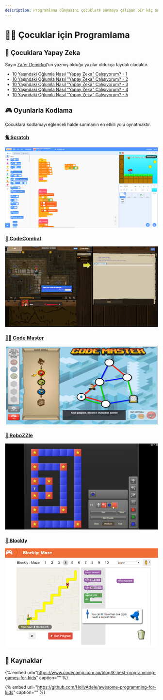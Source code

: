 ```yaml
---
description: Programlama dünyasını çocuklara sunmaya çalışan bir kaç sanatçı
---
```


# 👨‍💻 Çocuklar için Programlama

## 🧠 Çocuklara Yapay Zeka

Sayın [Zafer Demirkol](https://tr.linkedin.com/in/zaferdemirkol?trk=public-post_share-update_actor-text)'un yazmış olduğu yazılar oldukça faydalı olacaktır.

* [10 Yaşındaki Oğlumla Nasıl "Yapay Zeka" Çalışıyorum? - 1](https://www.linkedin.com/pulse/10-ya%C5%9F%C4%B1ndaki-o%C4%9Flumla-nas%C4%B1l-yapay-zeka-%C3%A7al%C4%B1%C5%9F%C4%B1yorum-1-zafer-demirkol/)
* [10 Yaşındaki Oğlumla Nasıl "Yapay Zeka" Çalışıyorum? - 2](https://www.linkedin.com/pulse/10-ya%C5%9F%C4%B1ndaki-o%C4%9Flumla-nas%C4%B1l-yapay-zeka-%C3%A7al%C4%B1%C5%9F%C4%B1yorum-2-zafer-demirkol/)
* [10 Yaşındaki Oğlumla Nasıl "Yapay Zeka" Çalışıyorum? - 3](https://www.linkedin.com/pulse/10-ya%C5%9F%C4%B1ndaki-o%C4%9Flumla-nas%C4%B1l-yapay-zeka-%C3%A7al%C4%B1%C5%9F%C4%B1yorum-3-zafer-demirkol/)
* [10 Yaşındaki Oğlumla Nasıl "Yapay Zeka" Çalışıyorum? - 4](https://www.linkedin.com/pulse/10-ya%C5%9F%C4%B1ndaki-o%C4%9Flumla-nas%C4%B1l-yapay-zeka-%C3%A7al%C4%B1%C5%9F%C4%B1yorum-4-zafer-demirkol/)
* [10 Yaşındaki Oğlumla Nasıl "Yapay Zeka" Çalışıyorum? - 5](https://www.linkedin.com/pulse/10-ya%C5%9F%C4%B1ndaki-o%C4%9Flumla-nas%C4%B1l-yapay-zeka-%C3%A7al%C4%B1%C5%9F%C4%B1yorum-5-zafer-demirkol/)

## 🎮 Oyunlarla Kodlama

Çocuklara kodlamayı eğlenceli halde sunmanın en etkili yolu oynatmaktır.

### [🐈 Scratch](https://scratch.mit.edu/)

![](../.gitbook/assets/image%20%28102%29.png)

### [🤺 CodeCombat](https://codecombat.com/play)

![](../.gitbook/assets/image%20%2835%29.png)

### [👨‍🎓 Code Master](https://www.thinkfun.com/play-online/code-master/)

![](../.gitbook/assets/image%20%2823%29.png)

### [🤖 RoboZZle](http://www.robozzle.com/)

![](../.gitbook/assets/image%20%2839%29.png)

### [🧩 Blockly](https://blockly.games/?lang=en)

![](../.gitbook/assets/image%20%28105%29.png)

## 🔗 Kaynaklar

{% embed url="https://www.codecamp.com.au/blog/8-best-programming-games-for-kids" caption="" %}

{% embed url="https://github.com/HollyAdele/awesome-programming-for-kids" caption="" %}

